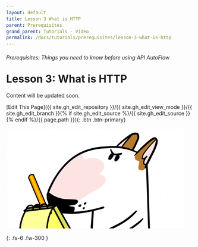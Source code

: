 ```yaml
---
layout: default
title: Lesson 3 What is HTTP
parent: Prerequisites
grand_parent: Tutorials - Video
permalink: /docs/tutorials/prerequisites/lesson-3-what-is-http
---
```

<h6>Prerequisites: Things you need to know before using API AutoFlow</h6>
<h1 style="margin-top:0">Lesson 3: What is HTTP</h1>


Content will be updated soon.

[Edit This Page]({{ site.gh_edit_repository }}/{{ site.gh_edit_view_mode }}/{{ site.gh_edit_branch }}{% if site.gh_edit_source %}/{{ site.gh_edit_source }}{% endif %}/{{ page.path }}){: .btn .btn-primary}


![Be the First](/assets/images/blank-page.gif)


{: .fs-6 .fw-300 }

